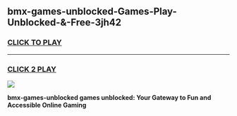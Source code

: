 
## bmx-games-unblocked-Games-Play-Unblocked-&-Free-3jh42
<h3>
<a href="https://premium76.site?title=bmx-games-unblocked&ref=24A">CLICK TO PLAY</a></h3>
<hr>

<h3>
<a href="https://premium76.site?title=bmx-games-unblocked&ref=24A">CLICK 2 PLAY</a>
  
</h3>

<a href="https://premium76.site?title=bmx-games-unblocked&ref=24A"><img src="https://clearcache.store/games.png"></a>


**bmx-games-unblocked games unblocked: Your Gateway to Fun and Accessible Online Gaming**
